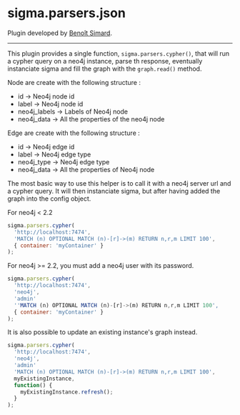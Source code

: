 sigma.parsers.json
==================

Plugin developed by [Benoît Simard](https://github.com/sim51).

---

This plugin provides a single function, `sigma.parsers.cypher()`, that will run a cypher query on a neo4j instance, parse th response, eventually instanciate sigma and fill the graph with the `graph.read()` method.

Node are create with the following structure :
 * id -> Neo4j node id
 * label -> Neo4j node id
 * neo4j_labels -> Labels of Neo4j node
 * neo4j_data -> All the properties of the neo4j node

Edge are create with the following structure :
 * id -> Neo4j edge id
 * label -> Neo4j edge type
 * neo4j_type -> Neo4j edge type
 * neo4j_data -> All the properties of Neo4j node

The most basic way to use this helper is to call it with a neo4j server url and a cypher query. It will then instanciate sigma, but after having added the graph into the config object.

For neo4j < 2.2
````javascript
sigma.parsers.cypher(
  'http://localhost:7474',
  'MATCH (n) OPTIONAL MATCH (n)-[r]->(m) RETURN n,r,m LIMIT 100',
  { container: 'myContainer' }
);
````

For neo4j >= 2.2, you must add a neo4j user with its password.
````javascript
sigma.parsers.cypher(
  'http://localhost:7474',
  'neo4j',
  'admin'
  ''MATCH (n) OPTIONAL MATCH (n)-[r]->(m) RETURN n,r,m LIMIT 100',
  { container: 'myContainer' }
);
````

It is also possible to update an existing instance's graph instead.

````javascript
sigma.parsers.cypher(
  'http://localhost:7474',
  'neo4j',
  'admin'
  'MATCH (n) OPTIONAL MATCH (n)-[r]->(m) RETURN n,r,m LIMIT 100',
  myExistingInstance,
  function() {
    myExistingInstance.refresh();
  }
);
````
